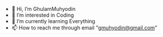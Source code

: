 - 👋 Hi, I’m GhulamMuhyodin
- 👀 I’m interested in Coding
- 🌱 I’m currently learning Everything
- 📫 How to reach me through email "gmuhyodin@gmail.com"

